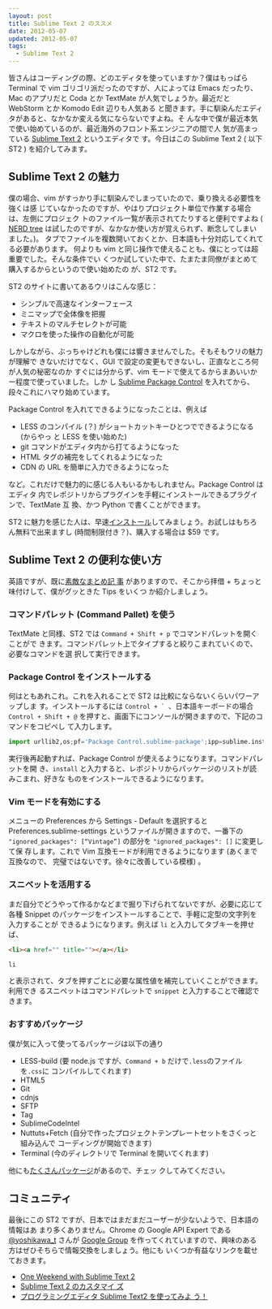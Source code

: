 ```yaml
---
layout: post
title: Sublime Text 2 のススメ
date: 2012-05-07
updated: 2012-05-07
tags: 
  - Sublime Text 2
---
```


皆さんはコーディングの際、どのエディタを使っていますか？僕はもっぱら Terminal で
vim ゴリゴリ派だったのですが、人によっては Emacs だったり、Mac のアプリだと Coda
とか TextMate が人気でしょうか。最近だと WebStorm とか Komodo Edit 辺りも人気ある
と聞きます。手に馴染んだエディタがあると、なかなか変える気にならないですよね。そ
んな中で僕が最近本気で使い始めているのが、最近海外のフロント系エンジニアの間で人
気が高まっている [Sublime Text 2](http://www.sublimetext.com/) というエディタで
す。今日はこの Sublime Text 2 ( 以下 ST2 ) を紹介してみます。

## Sublime Text 2 の魅力

僕の場合、vim がすっかり手に馴染んでしまっていたので、乗り換える必要性を強くは感
じていなかったのですが、やはりプロジェクト単位で作業する場合は、左側にプロジェク
トのファイル一覧が表示されてたりすると便利ですよね ( <a
href="http://www.vim.org/scripts/script.php?script_id=1658" target="_blank">NERD
tree</a> は試したのですが、なかなか使い方が覚えられず、断念してしまいました。)。
タブでファイルを複数開いておくとか、日本語も十分対応してくれてる必要があります。
何よりも vim と同じ操作で使えることも、僕にとっては超重要でした。そんな条件でい
くつか試していた中で、たまたま同僚がまとめて購入するからというので使い始めたの
が、ST2 です。

ST2 のサイトに書いてあるウリはこんな感じ：

* シンプルで高速なインターフェース
* ミニマップで全体像を把握
* テキストのマルチセレクトが可能
* マクロを使った操作の自動化が可能

しかしながら、ぶっちゃけどれも僕には響きませんでした。そもそもウリの魅力が理解で
きないだけでなく、GUI で設定の変更もできないし、正直なところ何が人気の秘密なのか
すぐには分からず、vim モードで使えてるからまあいいかー程度で使っていました。しか
し [Sublime Package Control](http://wbond.net/sublime_packages/package_control)
を入れてから、段々これにハマり始めています。

Package Control を入れてできるようになったことは、例えば

* LESS のコンパイル (？) がショートカットキーひとつでできるようになる (からやっ
  と LESS を使い始めた)
* git コマンドがエディタ内から打てるようになった
* HTML タグの補完をしてくれるようになった
* CDN の URL を簡単に入力できるようになった

など。これだけで魅力的に感じる人もいるかもしれません。Package Control はエディタ
内でレポジトリからプラグインを手軽にインストールできるプラグインで、TextMate 互
換、かつ Python で書くことができます。

ST2 に魅力を感じた人は、早速<a href="http://www.sublimetext.com/"
target="_blank">インストール</a>してみましょう。お試しはもちろん無料で出来ますし
(時間制限付き？)、購入する場合は $59 です。

## Sublime Text 2 の便利な使い方

英語ですが、既に[素敵なまとめ記
事](http://net.tutsplus.com/tutorials/tools-and-tips/sublime-text-2-tips-and-tricks/)
がありますので、そこから拝借 \+ ちょっと味付けして、僕がグッときた Tips をいくつ
か紹介しましょう。

### コマンドパレット (Command Pallet) を使う

TextMate と同様、ST2 では `Command + Shift + p` でコマンドパレットを開くことがで
きます。コマンドパレット上でタイプすると絞りこまれていくので、必要なコマンドを選
択して実行できます。

### Package Control をインストールする

何はともあれこれ。これを入れることで ST2 は比較にならないくらいパワーアップしま
す。インストールするには ``Control + ` ``、日本語キーボードの場合 `Control +
Shift + @` を押すと、画面下にコンソールが開きますので、下記のコマンドをコピペし
て入力します。

```python
import urllib2,os;pf='Package Control.sublime-package';ipp=sublime.installed_packages_path();os.makedirs(ipp) if not os.path.exists(ipp) else None;open(os.path.join(ipp,pf),'wb').write(urllib2.urlopen('http://sublime.wbond.net/'+pf.replace(' ','%20')).read())
```

実行後再起動すれば、Package Control が使えるようになります。コマンドパレットを開
き、`install` と入力すると、レポジトリからパッケージのリストが読みこまれ、好きな
ものをインストールできるようになります。

### Vim モードを有効にする

メニューの Preferences から Settings - Default を選択すると
Preferences.sublime-settings というファイルが開きますので、一番下の
`"ignored_packages": [“Vintage”]` の部分を `"ignored_packages": []` に変更して保
存します。これで Vim 互換モードが利用できるようになります (あくまで互換なので、
完璧ではないです。徐々に改善している模様) 。

### スニペットを活用する

まだ自分でどうやって作るかなどまで掘り下げられてないですが、必要に応じて各種
Snippet のパッケージをインストールすることで、手軽に定型の文字列を入力することが
できるようになります。例えば `li` と入力してタブキーを押せば、

```html
<li><a href="" title=""></a></li>

li
```

と表示されて、タブを押すごとに必要な属性値を補完していくことができます。利用でき
るスニペットはコマンドパレットで `snippet` と入力することで確認できます。

### おすすめパッケージ

僕が気に入って使ってるパッケージは以下の通り

* LESS-build (要 node.js ですが、`Command + b` だけで`.less`のファイルを`.css`に
  コンパイルしてくれます)
* HTML5
* Git
* cdnjs
* SFTP
* Tag
* SublimeCodeIntel
* Nuttuts+Fetch (自分で作ったプロジェクトテンプレートセットをさくっと組み込んで
  コーディングが開始できます)
* Terminal (今のディレクトリで Terminal を開いてくれます)

他にも[たくさんパッケージ](http://wbond.net/sublime_packages/)があるので、チェッ
クしてみてください。

## コミュニティ

最後にこの ST2 ですが、日本ではまだまだユーザーが少ないようで、日本語の情報はあ
まり多くありません。Chrome の Google API Expert である
[@yoshikawa_t](http://twitter.com/yoshikawa_t) さんが [Google
Group](https://groups.google.com/forum/?fromgroups#!forum/sublime-text-japan-users-group)
を作ってくれていますので、興味のある方はぜひそちらで情報交換をしましょう。他にも
いくつか有益なリンクを載せておきます。

* [One Weekend with Sublime Text
  2](https://gist.github.com/3f430d09855b54ae32ee)
* [Sublime Text 2 のカスタマイ
  ズ](http://ready-study-go.blogspot.jp/2011/09/sublime-text-2.html)
* [プログラミングエディタ Sublime Text2 を使ってみよ
  う！](http://d.hatena.ne.jp/mizchi/20111021/1319167480)
